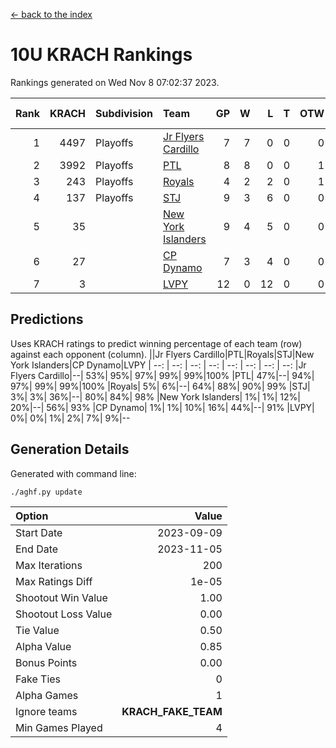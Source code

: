 [<- back to the index](readme.md)
# 10U KRACH Rankings
Rankings generated on Wed Nov  8 07:02:37 2023.

Rank|KRACH|Subdivision|Team|GP|W|L|T|OTW|OTL|SoS|Exp Wins|Win Diff
---:|---:|:---|:---|---:|---:|---:|---:|---:|---:|---:|---:|---:
1|4497|Playoffs|[Jr Flyers Cardillo](https://gamesheetstats.com/seasons/3663/teams/140794/schedule)|7|7|0|0|0|0|88|7.8|-0.0
2|3992|Playoffs|[PTL](https://gamesheetstats.com/seasons/3663/teams/140791/schedule)|8|8|0|0|1|0|70|8.8|-0.0
3|243|Playoffs|[Royals](https://gamesheetstats.com/seasons/3663/teams/140796/schedule)|4|2|2|0|1|0|1712|2.9|0.0
4|137|Playoffs|[STJ](https://gamesheetstats.com/seasons/3663/teams/140792/schedule)|9|3|6|0|0|0|2239|3.9|0.0
5|35||[New York Islanders](https://gamesheetstats.com/seasons/3663/teams/140793/schedule)|9|4|5|0|0|1|1288|4.9|0.0
6|27||[CP Dynamo](https://gamesheetstats.com/seasons/3663/teams/140795/schedule)|7|3|4|0|0|1|575|3.9|0.0
7|3||[LVPY](https://gamesheetstats.com/seasons/3663/teams/140790/schedule)|12|0|12|0|0|0|1334|0.9|0.0

## Predictions
Uses KRACH ratings to predict winning percentage of each team (row) against each opponent (column).
||Jr Flyers Cardillo|PTL|Royals|STJ|New York Islanders|CP Dynamo|LVPY
| --: | --: | --: | --: | --: | --: | --: | --: 
|Jr Flyers Cardillo|--| 53%| 95%| 97%| 99%| 99%|100%
|PTL| 47%|--| 94%| 97%| 99%| 99%|100%
|Royals|  5%|  6%|--| 64%| 88%| 90%| 99%
|STJ|  3%|  3%| 36%|--| 80%| 84%| 98%
|New York Islanders|  1%|  1%| 12%| 20%|--| 56%| 93%
|CP Dynamo|  1%|  1%| 10%| 16%| 44%|--| 91%
|LVPY|  0%|  0%|  1%|  2%|  7%|  9%|--

## Generation Details

Generated with command line:
```
./aghf.py update
```

| Option | Value |
| :----- | ----: |
| Start Date | 2023-09-09 |
| End Date | 2023-11-05 |
| Max Iterations | 200 |
| Max Ratings Diff | 1e-05 |
| Shootout Win Value | 1.00 |
| Shootout Loss Value | 0.00 |
| Tie Value | 0.50 |
| Alpha Value | 0.85 |
| Bonus Points | 0.00 |
| Fake Ties | 0 |
| Alpha Games | 1 |
| Ignore teams | __KRACH_FAKE_TEAM__ |
| Min Games Played | 4 |


